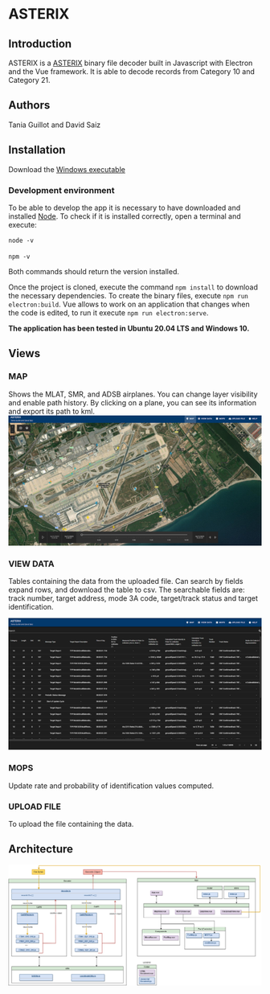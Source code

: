 # ASTERIX

## Introduction

ASTERIX is a [ASTERIX](https://www.eurocontrol.int/asterix) binary file decoder built in Javascript with Electron and the Vue framework. 
It is able to decode records from Category 10 and Category 21.

## Authors

Tania Guillot and David Saiz

## Installation

Download the [Windows executable](https://drive.google.com/file/d/1PU3Qr1bLf0-sZSITEU5x-XWO7nhXVk6i/view?usp=share_link)

### Development environment

To be able to develop the app it is necessary to have downloaded and installed [Node](https://nodejs.org/es/download/). To check if it is installed correctly, open a terminal and execute:

```
node -v

npm -v
```
Both commands should return the version installed.


Once the project is cloned, execute the command `npm install` to download the necessary dependencies. To create the binary files, execute `npm run electron:build`. Vue allows to work on an application that changes when the code is edited, to run it execute `npm run electron:serve`.

**The application has been tested in Ubuntu 20.04 LTS and Windows 10.**


## Views 

### MAP

Shows the MLAT, SMR, and ADSB airplanes. You can change layer visibility and enable path history. 
By clicking on a plane, you can see its information and export its path to kml.
![](docs/map.png)

### VIEW DATA

Tables containing the data from the uploaded file.
Can search by fields expand rows, and download the table to csv. The searchable fields are: track number, target address, mode 3A code, target/track status and target identification.

![](docs/table.png)

### MOPS

Update rate and probability of identification values computed.

### UPLOAD FILE

To upload the file containing the data.


## Architecture

![](docs/Asterix_Diagrams-File%20Architecture.drawio.png)

